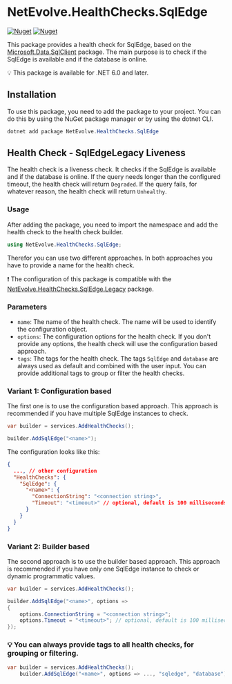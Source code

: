 # NetEvolve.HealthChecks.SqlEdge

[![Nuget](https://img.shields.io/nuget/v/NetEvolve.HealthChecks.SqlEdge?logo=nuget)](https://www.nuget.org/packages/NetEvolve.HealthChecks.SqlEdge/)
[![Nuget](https://img.shields.io/nuget/dt/NetEvolve.HealthChecks.SqlEdge?logo=nuget)](https://www.nuget.org/packages/NetEvolve.HealthChecks.SqlEdge/)

This package provides a health check for SqlEdge, based on the [Microsoft.Data.SqlClient](https://www.nuget.org/packages/Microsoft.Data.SqlClient/) package.
The main purpose is to check if the SqlEdge is available and if the database is online.

:bulb: This package is available for .NET 6.0 and later.

## Installation
To use this package, you need to add the package to your project. You can do this by using the NuGet package manager or by using the dotnet CLI.
```powershell
dotnet add package NetEvolve.HealthChecks.SqlEdge
```

## Health Check - SqlEdgeLegacy Liveness
The health check is a liveness check. It checks if the SqlEdge is available and if the database is online.
If the query needs longer than the configured timeout, the health check will return `Degraded`.
If the query fails, for whatever reason, the health check will return `Unhealthy`.

### Usage
After adding the package, you need to import the namespace and add the health check to the health check builder.
```csharp
using NetEvolve.HealthChecks.SqlEdge;
```
Therefor you can use two different approaches. In both approaches you have to provide a name for the health check.

:heavy_exclamation_mark: The configuration of this package is compatible with the [NetEvolve.HealthChecks.SqlEdge.Legacy](https://www.nuget.org/packages/NetEvolve.HealthChecks.SqlEdge.Legacy/) package.

### Parameters
- `name`: The name of the health check. The name will be used to identify the configuration object.
- `options`: The configuration options for the health check. If you don't provide any options, the health check will use the configuration based approach.
- `tags`: The tags for the health check. The tags `SqlEdge` and `database` are always used as default and combined with the user input. You can provide additional tags to group or filter the health checks.

### Variant 1: Configuration based
The first one is to use the configuration based approach. This approach is recommended if you have multiple SqlEdge instances to check.
```csharp
var builder = services.AddHealthChecks();

builder.AddSqlEdge("<name>");
```

The configuration looks like this:
```json
{
  ..., // other configuration
  "HealthChecks": {
    "SqlEdge": {
      "<name>": {
        "ConnectionString": "<connection string>",
        "Timeout": "<timeout>" // optional, default is 100 milliseconds
      }
    }
  }
}
```

### Variant 2: Builder based
The second approach is to use the builder based approach. This approach is recommended if you have only one SqlEdge instance to check or dynamic programmatic values.
```csharp
var builder = services.AddHealthChecks();

builder.AddSqlEdge("<name>", options =>
{
    options.ConnectionString = "<connection string>";
    options.Timeout = "<timeout>"; // optional, default is 100 milliseconds
});
```

### :bulb: You can always provide tags to all health checks, for grouping or filtering.

```csharp
var builder = services.AddHealthChecks();
    builder.AddSqlEdge("<name>", options => ..., "sqledge", "database");
```